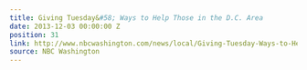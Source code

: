 ```yaml
---
title: Giving Tuesday&#58; Ways to Help Those in the D.C. Area
date: 2013-12-03 00:00:00 Z
position: 31
link: http://www.nbcwashington.com/news/local/Giving-Tuesday-Ways-to-Help-Those-in-the-DC-Area-234304931.html
source: NBC Washington
---
```


